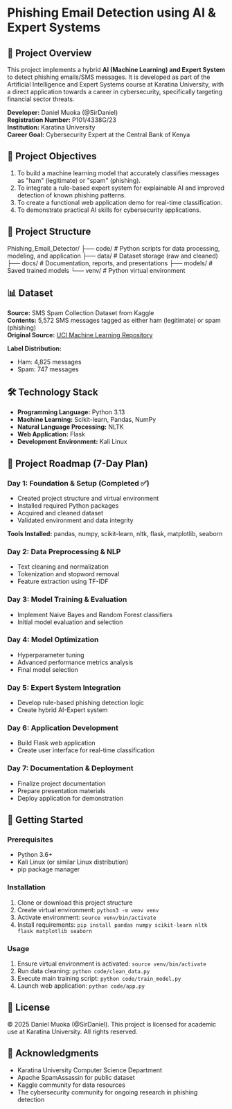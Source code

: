 # Phishing Email Detection using AI & Expert Systems

## 📌 Project Overview
This project implements a hybrid **AI (Machine Learning) and Expert System** to detect phishing emails/SMS messages. It is developed as part of the Artificial Intelligence and Expert Systems course at Karatina University, with a direct application towards a career in cybersecurity, specifically targeting financial sector threats.

**Developer:** Daniel Muoka (@SirDaniel)  
**Registration Number:** P101/4338G/23  
**Institution:** Karatina University  
**Career Goal:** Cybersecurity Expert at the Central Bank of Kenya

## 🎯 Project Objectives
1. To build a machine learning model that accurately classifies messages as "ham" (legitimate) or "spam" (phishing).
2. To integrate a rule-based expert system for explainable AI and improved detection of known phishing patterns.
3. To create a functional web application demo for real-time classification.
4. To demonstrate practical AI skills for cybersecurity applications.

## 📂 Project Structure
Phishing_Email_Detector/
├── code/ # Python scripts for data processing, modeling, and application
├── data/ # Dataset storage (raw and cleaned)
├── docs/ # Documentation, reports, and presentations
├── models/ # Saved trained models
└── venv/ # Python virtual environment


## 📊 Dataset
**Source:** SMS Spam Collection Dataset from Kaggle  
**Contents:** 5,572 SMS messages tagged as either ham (legitimate) or spam (phishing)  
**Original Source:** [UCI Machine Learning Repository](https://archive.ics.uci.edu/ml/datasets/SMS+Spam+Collection)

**Label Distribution:**
- Ham: 4,825 messages
- Spam: 747 messages

## 🛠️ Technology Stack
- **Programming Language:** Python 3.13
- **Machine Learning:** Scikit-learn, Pandas, NumPy
- **Natural Language Processing:** NLTK
- **Web Application:** Flask
- **Development Environment:** Kali Linux

## 📅 Project Roadmap (7-Day Plan)

### Day 1: Foundation & Setup (Completed ✅)
- Created project structure and virtual environment
- Installed required Python packages
- Acquired and cleaned dataset
- Validated environment and data integrity

**Tools Installed:** pandas, numpy, scikit-learn, nltk, flask, matplotlib, seaborn

### Day 2: Data Preprocessing & NLP
- Text cleaning and normalization
- Tokenization and stopword removal
- Feature extraction using TF-IDF

### Day 3: Model Training & Evaluation
- Implement Naive Bayes and Random Forest classifiers
- Initial model evaluation and selection

### Day 4: Model Optimization
- Hyperparameter tuning
- Advanced performance metrics analysis
- Final model selection

### Day 5: Expert System Integration
- Develop rule-based phishing detection logic
- Create hybrid AI-Expert system

### Day 6: Application Development
- Build Flask web application
- Create user interface for real-time classification

### Day 7: Documentation & Deployment
- Finalize project documentation
- Prepare presentation materials
- Deploy application for demonstration

## 🚀 Getting Started

### Prerequisites
- Python 3.6+
- Kali Linux (or similar Linux distribution)
- pip package manager

### Installation
1. Clone or download this project structure
2. Create virtual environment: `python3 -m venv venv`
3. Activate environment: `source venv/bin/activate`
4. Install requirements: `pip install pandas numpy scikit-learn nltk flask matplotlib seaborn`

### Usage
1. Ensure virtual environment is activated: `source venv/bin/activate`
2. Run data cleaning: `python code/clean_data.py`
3. Execute main training script: `python code/train_model.py`
4. Launch web application: `python code/app.py`

## 📝 License
© 2025 Daniel Muoka (@SirDaniel). This project is licensed for academic use at Karatina University. All rights reserved.

## 🤝 Acknowledgments
- Karatina University Computer Science Department
- Apache SpamAssassin for public dataset
- Kaggle community for data resources
- The cybersecurity community for ongoing research in phishing detection


